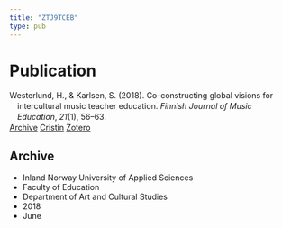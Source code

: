```yaml
---
title: "ZTJ9TCEB"
type: pub
---
```

<h1>Publication</h1>
<article id="csl-bib-container-ZTJ9TCEB" class="csl-bib-container">
  <div class="csl-bib-body" style="line-height: 1.35; padding-left: 1em; text-indent:-1em;">
  <div class="csl-entry">Westerlund, H., &amp; Karlsen, S. (2018). Co-constructing global visions for intercultural music teacher education. <i>Finnish Journal of Music Education</i>, <i>21</i>(1), 56&#x2013;63.</div>
</div>
  <div class="csl-bib-buttons">
    <a href="#taxonomy-article-ZTJ9TCEB" class="csl-bib-button">Archive</a>
    <a href="https://app.cristin.no/results/show.jsf?id=1592089" alt="Cristin URL" class="csl-bib-button">Cristin</a>
    <a href="http://zotero.org/groups/5402882/items/ZTJ9TCEB" alt="Zotero URL" class="csl-bib-button">Zotero</a>
  </div>
  <div id="csl-bib-meta-container-ZTJ9TCEB"></div>
</article>
<div id="csl-bib-meta-ZTJ9TCEB" class="csl-bib-meta">
  <article id="taxonomy-article-ZTJ9TCEB" class="taxonomy-article">
    <h1>Archive</h1>
    <ul>
      <li>Inland Norway University of Applied Sciences</li>
      <li>Faculty of Education</li>
      <li>Department of Art and Cultural Studies</li>
      <li>2018</li>
      <li>June</li>
    </ul>
  </article>
</div>
